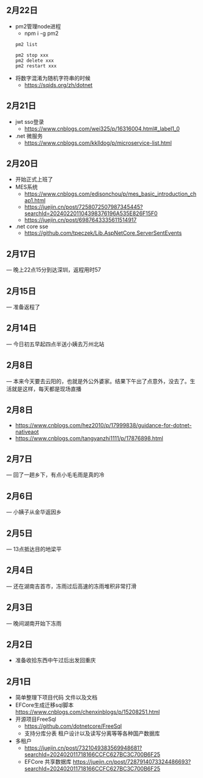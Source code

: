 ## 2月22日
- pm2管理node进程
  - npm i -g pm2
  ```
  pm2 list

  pm2 stop xxx
  pm2 delete xxx
  pm2 restart xxx
  ```
- 将数字混淆为随机字符串的时候
  - https://sqids.org/zh/dotnet
## 2月21日
- jwt sso登录
  - https://www.cnblogs.com/wei325/p/16316004.html#_label1_0
- .net 微服务
  - https://www.cnblogs.com/kklldog/p/microservice-list.html
## 2月20日
- 开始正式上班了
- MES系统
  - https://www.cnblogs.com/edisonchou/p/mes_basic_introduction_chap1.html
  - https://juejin.cn/post/7258072507987345445?searchId=202402201104398376196A535E826F15F0
  - https://juejin.cn/post/6987643335611514917
- .net core sse
  - https://github.com/tpeczek/Lib.AspNetCore.ServerSentEvents
## 2月17日
— 晚上22点15分到达深圳，返程用时57
## 2月15日
— 准备返程了
## 2月14日
— 今日初五早起四点半送小姨去万州北站
## 2月8日
— 本来今天要去云阳的，也就是外公外婆家。结果下午出了点意外，没去了。生活就是这样，每天都是现场直播
## 2月8日
- https://www.cnblogs.com/hez2010/p/17999838/guidance-for-dotnet-nativeaot
- https://www.cnblogs.com/tangyanzhi1111/p/17876898.html
## 2月7日
— 回了一趟乡下，有点小毛毛雨是真的冷
## 2月6日
— 小姨子从金华返因乡
## 2月5日
— 13点抵达目的地梁平
## 2月4日
— 还在湖南吉首市，冻雨过后高速的冻雨堆积非常打滑
## 2月3日
— 晚间湖南开始下冻雨
## 2月2日
- 准备收拾东西中午过后出发回重庆
## 2月1日
- 简单整理下项目代码 文件以及文档
- EFCore生成迁移sql脚本 https://www.cnblogs.com/chenxinblogs/p/15208251.html
- 开源项目FreeSql
  -  https://github.com/dotnetcore/FreeSql
  -  支持分库分表 租户设计以及读写分离等等各种国产数据库
- 多租户
  - https://juejin.cn/post/7321049383569948681?searchId=202402011718166CCFC627BC3C700B6F25
  - EFCore 共享数据库 https://juejin.cn/post/7287914073324486693?searchId=202402011718166CCFC627BC3C700B6F25
